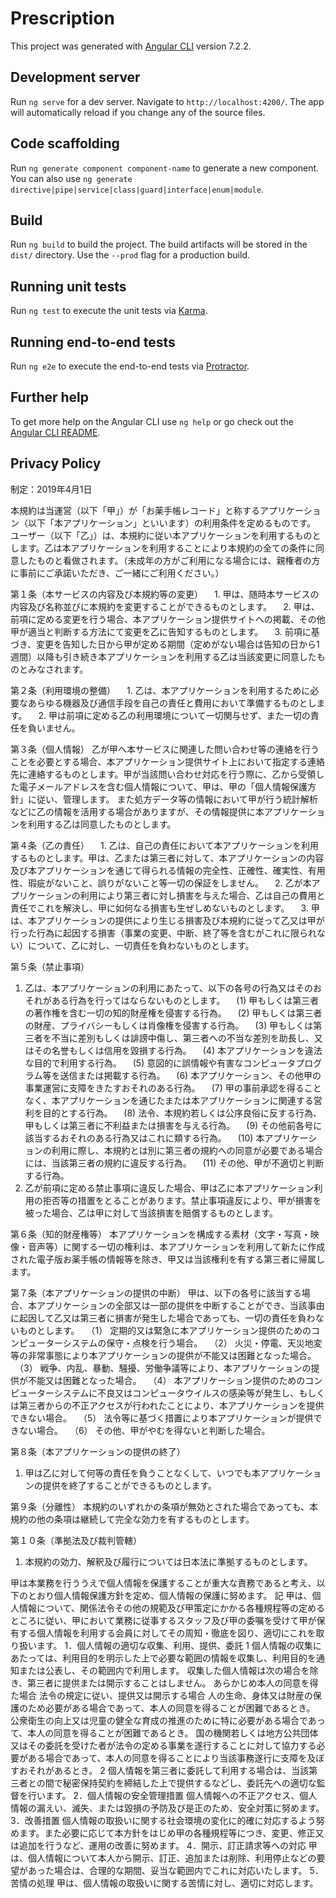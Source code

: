 # Prescription

This project was generated with [Angular CLI](https://github.com/angular/angular-cli) version 7.2.2.

## Development server

Run `ng serve` for a dev server. Navigate to `http://localhost:4200/`. The app will automatically reload if you change any of the source files.

## Code scaffolding

Run `ng generate component component-name` to generate a new component. You can also use `ng generate directive|pipe|service|class|guard|interface|enum|module`.

## Build

Run `ng build` to build the project. The build artifacts will be stored in the `dist/` directory. Use the `--prod` flag for a production build.

## Running unit tests

Run `ng test` to execute the unit tests via [Karma](https://karma-runner.github.io).

## Running end-to-end tests

Run `ng e2e` to execute the end-to-end tests via [Protractor](http://www.protractortest.org/).

## Further help

To get more help on the Angular CLI use `ng help` or go check out the [Angular CLI README](https://github.com/angular/angular-cli/blob/master/README.md).

## Privacy Policy

制定：2019年4月1日

本規約は当運営（以下「甲」）が「お薬手帳レコード」と称するアプリケーション（以下「本アプリケーション」といいます）の利用条件を定めるものです。 ユーザー（以下「乙」）は、本規約に従い本アプリケーションを利用するものとします。乙は本アプリケーションを利用することにより本規約の全ての条件に同意したものと看做されます。（未成年の方がご利用になる場合には、親権者の方に事前にご承諾いただき、ご一緒にご利用ください。）

第１条（本サービスの内容及び本規約等の変更）
　1. 甲は、随時本サービスの内容及び名称並びに本規約を変更することができるものとします。
　2. 甲は、前項に定める変更を行う場合、本アプリケーション提供サイトへの掲載、その他甲が適当と判断する方法にて変更を乙に告知するものとします。
　3. 前項に基づき、変更を告知した日から甲が定める期間（定めがない場合は告知の日から1週間）以降も引き続き本アプリケーションを利用する乙は当該変更に同意したものとみなされます。

第２条（利用環境の整備）
　1. 乙は、本アプリケーションを利用するために必要なあらゆる機器及び通信手段を自己の責任と費用において準備するものとします。 
　2. 甲は前項に定める乙の利用環境について一切関与せず、また一切の責任を負いません。 

第３条（個人情報）
乙が甲へ本サービスに関連した問い合わせ等の連絡を行うことを必要とする場合、本アプリケーション提供サイト上において指定する連絡先に連絡するものとします。甲が当該問い合わせ対応を行う際に、乙から受領した電子メールアドレスを含む個人情報について、甲は、甲の「個人情報保護方針」に従い、管理します。 また処方データ等の情報において甲が行う統計解析などに乙の情報を活用する場合がありますが、その情報提供に本アプリケーションを利用する乙は同意したものとします。

第４条（乙の責任）
　1. 乙は、自己の責任において本アプリケーションを利用するものとします。甲は、乙または第三者に対して、本アプリケーションの内容及び本アプリケーションを通じて得られる情報の完全性、正確性、確実性、有用性、瑕疵がないこと、誤りがないこと等一切の保証をしません。
　2. 乙が本アプリケーションの利用により第三者に対し損害を与えた場合、乙は自己の費用と責任でこれを解決し、甲に如何なる損害も生ぜしめないものとします。
　3. 甲は、本アプリケーションの提供により生じる損害及び本規約に従って乙又は甲が行った行為に起因する損害（事業の変更、中断、終了等を含むがこれに限られない）について、乙に対し、一切責任を負わないものとします。 

第５条（禁止事項）
1. 乙は、本アプリケーションの利用にあたって、以下の各号の行為又はそのおそれがある行為を行ってはならないものとします。
　(1) 甲もしくは第三者の著作権を含む一切の知的財産権を侵害する行為。
　(2) 甲もしくは第三者の財産、プライバシーもしくは肖像権を侵害する行為。
　(3) 甲もしくは第三者を不当に差別もしくは誹謗中傷し、第三者への不当な差別を助長し、又はその名誉もしくは信用を毀損する行為。
　(4) 本アプリケーションを違法な目的で利用する行為。
　(5) 意図的に誤情報や有害なコンピュータプログラム等を送信または掲載する行為。
　(6) 本アプリケーション、その他甲の事業運営に支障をきたすおそれのある行為。
　(7) 甲の事前承認を得ることなく、本アプリケーションを通じたまたは本アプリケーションに関連する営利を目的とする行為。
　(8) 法令、本規約若しくは公序良俗に反する行為、甲もしくは第三者に不利益または損害を与える行為。
　(9) その他前各号に該当するおそれのある行為又はこれに類する行為。
　(10) 本アプリケーションの利用に際し、本規約とは別に第三者の規約への同意が必要である場合には、当該第三者の規約に違反する行為。
　(11) その他、甲が不適切と判断する行為。
2. 乙が前項に定める禁止事項に違反した場合、甲は乙に本アプリケーション利用の拒否等の措置をとることがあります。禁止事項違反により、甲が損害を被った場合、乙は甲に対して当該損害を賠償するものとします。 

第６条（知的財産権等）
本アプリケーションを構成する素材（文字・写真・映像・音声等）に関する一切の権利は、本アプリケーションを利用して新たに作成された電子版お薬手帳の情報等を除き、甲又は当該権利を有する第三者に帰属します。 

第７条（本アプリケーションの提供の中断）
甲は、以下の各号に該当する場合、本アプリケーションの全部又は一部の提供を中断することができ、当該事由に起因して乙又は第三者に損害が発生した場合であっても、一切の責任を負わないものとします。
　（1） 定期的又は緊急に本アプリケーション提供のためのコンピューターシステムの保守・点検を行う場合。
　（2） 火災・停電、天災地変等の非常事態により本アプリケーションの提供が不能又は困難となった場合。
　（3） 戦争、内乱、暴動、騒擾、労働争議等により、本アプリケーションの提供が不能又は困難となった場合。
　（4） 本アプリケーション提供のためのコンピューターシステムに不良又はコンピュータウイルスの感染等が発生し、もしくは第三者からの不正アクセスが行われたことにより、本アプリケーションを提供できない場合。
　（5） 法令等に基づく措置により本アプリケーションが提供できない場合。
　（6） その他、甲がやむを得ないと判断した場合。

第８条（本アプリケーションの提供の終了）
1. 甲は乙に対して何等の責任を負うことなくして、いつでも本アプリケーションの提供を終了することができるものとします。 

第９条（分離性）
本規約のいずれかの条項が無効とされた場合であっても、本規約の他の条項は継続して完全な効力を有するものとします。

第１０条（準拠法及び裁判管轄）
1. 本規約の効力、解釈及び履行については日本法に準拠するものとします。 

甲は本業務を行ううえで個人情報を保護することが重大な責務であると考え、以下のとおり個人情報保護方針を定め、個人情報の保護に努めます。
記
甲は、個人情報について、関係法令その他の規範及び甲策定にかかる各種規程等の定めるところに従い、甲において業務に従事するスタッフ及び甲の委嘱を受けて甲が保有する個人情報を利用する会員に対してその周知・徹底を図り、適切にこれを取り扱います。
1．個人情報の適切な収集、利用、提供、委託
1 個人情報の収集にあたっては、利用目的を明示した上で必要な範囲の情報を収集し、利用目的を通知または公表し、その範囲内で利用します。 収集した個人情報は次の場合を除き、第三者に提供または開示することはしません。
あらかじめ本人の同意を得た場合
法令の規定に従い、提供又は開示する場合
人の生命、身体又は財産の保護のため必要がある場合であって、本人の同意を得ることが困難であるとき。
公衆衛生の向上又は児童の健全な育成の推進のために特に必要がある場合であって、本人の同意を得ることが困難であるとき。
 国の機関若しくは地方公共団体又はその委託を受けた者が法令の定める事業を遂行することに対して協力する必要がある場合であって、本人の同意を得ることにより当該事務遂行に支障を及ぼすおそれがあるとき。
2 個人情報を第三者に委託して利用する場合は、当該第三者との間で秘密保持契約を締結した上で提供するなどし、委託先への適切な監督を行います。
2．個人情報の安全管理措置
個人情報への不正アクセス、個人情報の漏えい、滅失、または毀損の予防及び是正のため、安全対策に努めます。
3．改善措置
個人情報の取扱いに関する社会環境の変化に的確に対応するよう努めます。また必要に応じて本方針をはじめ甲の各種規程等につき、変更、修正又は追加を行うなど、運用の改善に努めます。
4．開示、訂正請求等への対応
甲は、個人情報について本人から開示、訂正、追加または削除、利用停止などの要望があった場合は、合理的な期間、妥当な範囲内でこれに対応いたします。
5．苦情の処理
甲は、個人情報の取扱いに関する苦情に対し、適切に対応します。
